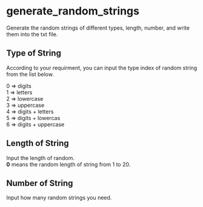 # generate_random_strings
Generate the random strings of different types, length, number, and write them into the txt file.

## Type of String

According to your requirment, you can input the type index of random string from the list below.  

0 &rArr;  digits  
1 &rArr;  letters  
2 &rArr;  lowercase  
3 &rArr;  uppercase  
4 &rArr;  digits + letters    
5 &rArr;  digits + lowercas    
6 &rArr;  digits + uppercase

## Length of String

Input the length of random.  
**0** means the random length of string from 1 to 20.

## Number of String

Input how many random strings you need.
